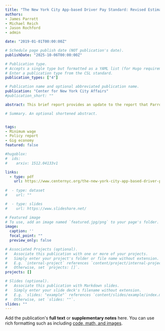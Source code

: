 ```yaml
---
title: "The New York City App-based Driver Pay Standard: Revised Estimates for the New Pay Requirement"
authors:
- James Parrott
- Michael Reich
- Jason Rochford
- admin

date: "2019-01-01T00:00:00Z"

# Schedule page publish date (NOT publication's date).
publishDate: "2025-10-06T00:00:00Z"

# Publication type.
# Accepts a single type but formatted as a YAML list (for Hugo requirements).
# Enter a publication type from the CSL standard.
publication_types: ["4"]

# Publication name and optional abbreviated publication name.
publication: "Center for New York City Affairs"
#publication_short: ""

abstract: This brief report provides an update to the report that Parrott and Reich issued in July 2018, "An Earnings Standard for New York City’s App-based Drivers:Economic Analysis and Policy Assessment" and informs the final pay standard as incorporated in the Driver Income and Transparency Rules, adopted by the New York City Taxi and Limousine Commission (TLC) on December 4, 2018.1 The new pay standard takes effect February 1, 2019. Since the July report, we have revised the basis for our expense analysis and used new data to revise our estimate of the extent by which current driver earnings fall below the proposed minimum driver pay standard. With the adopted rules, New York City becomes the first city in the U.S. to establish a minimum pay standard for app-dispatched drivers, and the first city anywhere with an incentive for companies to increase the percent of time a driver has apassenger is in the car.

# Summary. An optional shortened abstract.


tags:
- Minimum wage
- Policy report
- Gig economy
featured: false

#hugoblox:
#  ids:
#    arxiv: 1512.04133v1

links:
  - type: pdf
    url: https://www.centernyc.org/the-new-york-city-app-based-driver-pay-standard-revised
 
#  - type: dataset
#    url: ""

#  - type: slides
#    url: https://www.slideshare.net/

# Featured image
# To use, add an image named `featured.jpg/png` to your page's folder. 
image:
  caption: ''
  focal_point: ""
  preview_only: false

# Associated Projects (optional).
#   Associate this publication with one or more of your projects.
#   Simply enter your project's folder or file name without extension.
#   E.g. `internal-project` references `content/project/internal-project/index.md`.
#   Otherwise, set `projects: []`.
projects: []

# Slides (optional).
#   Associate this publication with Markdown slides.
#   Simply enter your slide deck's filename without extension.
#   E.g. `slides: "example"` references `content/slides/example/index.md`.
#   Otherwise, set `slides: ""`.
slides: ""
---
```




Add the publication's **full text** or **supplementary notes** here. You can use rich formatting such as including [code, math, and images](https://docs.hugoblox.com/content/writing-markdown-latex/).
